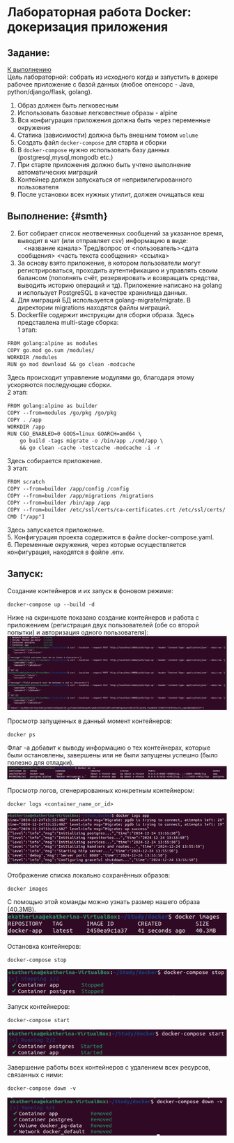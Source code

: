 # Лабораторная работа Docker: докеризация приложения
## Задание:
[К выполнению](#smth)  
Цель лабораторной: собрать из исходного когда и запустить в докере рабочее приложение с базой данных (любое опенсорс - Java, python/django/flask, golang).  

1. Образ должен быть легковесным  
2. Использовать базовые легковестные образы - alpine  
3. Вся конфигурация приложения должна быть через переменные окружения  
4. Статика (зависимости) должна быть внешним томом `volume`  
5. Создать файл `docker-compose` для старта и сборки  
6. В `docker-compose` нужно использовать базу данных (postgresql,mysql,mongodb etc.)  
7. При старте приложения должно быть учтено выполнение автоматических миграций  
8. Контейнер должен запускаться от непривилегированного пользователя  
9. После установки всех нужных утилит, должен очищаться кеш


## Выполнение: {#smth}
2. Бот собирает список неотвеченных сообщений за указанное время, выводит в чат (или отправляет csv) информацию в виде:  
&emsp;<название канала>
		Тред/вопрос от <пользователь><дата сообщения>
		<часть текста сообщения>
		<ссылка>
1. За основу взято приложение, в котором пользователи могут регистрироваться, проходить аутентификацию и управлять своим балансом (пополнять счёт, резервировать и возвращать средства, выводить историю операций и тд). Приложение написано на golang и использует PostgreSQL в качестве хранилища данных.  
2. Для миграций БД используется golang-migrate/migrate. В директории migrations находятся файлы миграций.
3. Dockerfile содержит инструкции для сборки образа. Здесь представлена multi-stage сборка:  
   1 этап:  
```
FROM golang:alpine as modules
COPY go.mod go.sum /modules/
WORKDIR /modules
RUN go mod download && go clean -modcache
```  
Здесь происходит управление модулями go, благодаря этому ускоряются последующие сборки.  
   2 этап:  
```
FROM golang:alpine as builder
COPY --from=modules /go/pkg /go/pkg
COPY . /app
WORKDIR /app
RUN CGO_ENABLED=0 GOOS=linux GOARCH=amd64 \
    go build -tags migrate -o /bin/app ./cmd/app \
    && go clean -cache -testcache -modcache -i -r
```
   Здесь собирается приложение.  
   3 этап:
```
FROM scratch
COPY --from=builder /app/config /config
COPY --from=builder /app/migrations /migrations
COPY --from=builder /bin/app /app
COPY --from=builder /etc/ssl/certs/ca-certificates.crt /etc/ssl/certs/
CMD ["/app"]
```
   Здесь запускается приложение.  
5. Конфигурация проекта содержится в файле docker-compose.yaml.  
6. Переменные окружения, через которые осуществляется конфигурация, находятся в файле .env.   

## Запуск:
Создание контейнеров и их запуск в фоновом режиме:  
```
docker-compose up --build -d
```
Ниже на скриншоте показано создание контейнеров и работа с приложением (регистрация двух пользователей (обе со второй попытки) и авторизация одного пользователя):  
![alt-текст][logo]

[logo]: https://github.com/ulyanovaktrn/Docker_lab/blob/main/screenshots/app_docker.png  
Просмотр запущенных в данный момент контейнеров:
```
docker ps
```
Флаг -a добавит к выводу информацию о тех контейнерах, которые были остановлены, завершены или не были запущены успешно (было полезно для отладки).  
![alt-текст][logo1]

[logo1]: https://github.com/ulyanovaktrn/Docker_lab/blob/main/screenshots/ps-a.png  
Просмотр логов, сгенерированных конкретным контейнером:  
```
docker logs <container_name_or_id>
```
![alt-текст][logo2]

[logo2]: https://github.com/ulyanovaktrn/Docker_lab/blob/main/screenshots/logs.png  
Отображение списка локально сохранённых образов:
```
docker images
```
С помощью этой команды можно узнать размер нашего образа (40.3MB).  
![alt-текст][logo3]

[logo3]: https://github.com/ulyanovaktrn/Docker_lab/blob/main/screenshots/image_size.png
Остановка контейнеров:
```
docker-compose stop
```
![alt-текст][logo4]

[logo4]: https://github.com/ulyanovaktrn/Docker_lab/blob/main/screenshots/stop.png    
Запуск контейнеров:
```
docker-compose start
```
![alt-текст][logo5]

[logo5]: https://github.com/ulyanovaktrn/Docker_lab/blob/main/screenshots/start.png  
Завершение работы всех контейнеров с удалением всех ресурсов, связанных с ними:
```
docker-compose down -v
```
![alt-текст][logo6]

[logo6]: https://github.com/ulyanovaktrn/Docker_lab/blob/main/screenshots/down.png  
